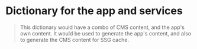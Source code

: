 # Dictionary for the app and services

> This dictionary would have a combo of CMS content, and the app's own content. It would be used to generate the app's content, and also to generate the CMS content for SSG cache.
